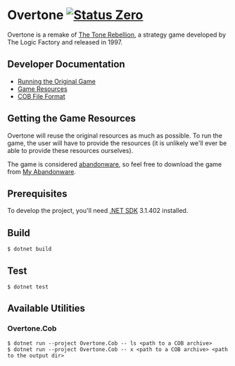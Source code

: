 Overtone [![Status Zero][status-zero]][andivionian-status-classifier]
========
Overtone is a remake of [The Tone Rebellion][wikipedia.the-tone-rebellion], a
strategy game developed by The Logic Factory and released in 1997.

Developer Documentation
-----------------------
- [Running the Original Game][docs.running-original]
- [Game Resources][docs.resources]
- [COB File Format][docs.cob]

Getting the Game Resources
--------------------------
Overtone will reuse the original resources as much as possible. To run the game,
the user will have to provide the resources (it is unlikely we'll ever be able
to provide these resources ourselves).

The game is considered [abandonware][wikipedia.abandonware], so feel free to
download the game from [My Abandonware][myabandonware.the-tone-rebellion].

Prerequisites
-------------
To develop the project, you'll need [.NET SDK][dotnet-sdk] 3.1.402 installed.

Build
-----
```console
$ dotnet build
```

Test
----
```console
$ dotnet test
```

Available Utilities
-------------------

### Overtone.Cob

```console
$ dotnet run --project Overtone.Cob -- ls <path to a COB archive>
$ dotnet run --project Overtone.Cob -- x <path to a COB archive> <path to the output dir>
```

[andivionian-status-classifier]: https://github.com/ForNeVeR/andivionian-status-classifier#status-zero-
[docs.cob]: docs/cob.md
[docs.resources]: docs/resources.md
[docs.running-original]: docs/running-original.md
[dotnet-sdk]: https://dot.net/
[myabandonware.the-tone-rebellion]: https://www.myabandonware.com/game/the-tone-rebellion-cjc
[status-zero]: https://img.shields.io/badge/status-zero-lightgrey.svg
[wikipedia.abandonware]: https://en.wikipedia.org/wiki/Abandonware
[wikipedia.the-tone-rebellion]: https://en.wikipedia.org/wiki/The_Tone_Rebellion

